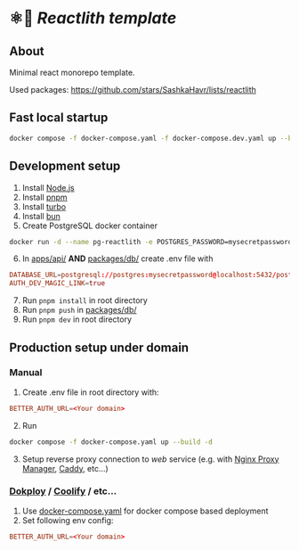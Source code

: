 # ⚛️🗿 *Reactlith template*

## About

Minimal react monorepo template.

Used packages: https://github.com/stars/SashkaHavr/lists/reactlith

## Fast local startup

```sh
docker compose -f docker-compose.yaml -f docker-compose.dev.yaml up --build -d
```

## Development setup

1. Install [Node.js](https://nodejs.org/en)
2. Install [pnpm](https://pnpm.io/installation)
3. Install [turbo](https://turborepo.com/docs/getting-started/installation#global-installation)
4. Install [bun](https://bun.sh/docs/installation)
5. Create PostgreSQL docker container 
```sh
docker run -d --name pg-reactlith -e POSTGRES_PASSWORD=mysecretpassword -v pgdata-reactlith:/var/lib/postgresql/data -p 5432:5432 postgres
```
6. In [apps/api/](./apps/api/) **AND** [packages/db/](./package/db/) create .env file with
```conf
DATABASE_URL=postgresql://postgres:mysecretpassword@localhost:5432/postgres
AUTH_DEV_MAGIC_LINK=true
```
7. Run `pnpm install` in root directory
8. Run `pnpm push` in [packages/db/](./package/db/)
9. Run `pnpm dev` in root directory

## Production setup under domain

### Manual
1. Create .env file in root directory with:
```conf
BETTER_AUTH_URL=<Your domain>
```
2. Run
```sh
docker compose -f docker-compose.yaml up --build -d
```
3. Setup reverse proxy connection to *web* service (e.g. with [Nginx Proxy Manager](https://nginxproxymanager.com/), [Caddy](https://caddyserver.com/), etc...)

### [Dokploy](https://dokploy.com/) / [Coolify](https://coolify.io/) / etc...
1. Use [docker-compose.yaml](docker-compose.yaml) for docker compose based deployment
2. Set following env config:
```conf
BETTER_AUTH_URL=<Your domain>
```
